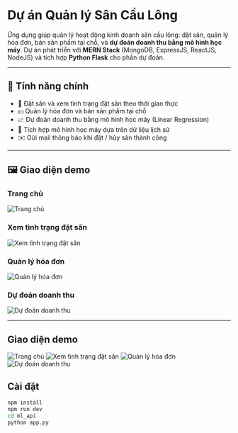 # Dự án Quản lý Sân Cầu Lông

Ứng dụng giúp quản lý hoạt động kinh doanh sân cầu lông: đặt sân, quản lý hóa đơn, bán sản phẩm tại chỗ, và **dự đoán doanh thu bằng mô hình học máy**. Dự án phát triển với **MERN Stack** (MongoDB, ExpressJS, ReactJS, NodeJS) và tích hợp **Python Flask** cho phần dự đoán.

---

## 🎯 Tính năng chính

- 📅 Đặt sân và xem tình trạng đặt sân theo thời gian thực  
- 💵 Quản lý hóa đơn và bán sản phẩm tại chỗ  
- 📈 Dự đoán doanh thu bằng mô hình học máy (Linear Regression)  
- 🧠 Tích hợp mô hình học máy dựa trên dữ liệu lịch sử  
- ✉️ Gửi mail thông báo khi đặt / hủy sân thành công  

---

## 🖼️ Giao diện demo

### Trang chủ
![Trang chủ](./assets/TrangChu.png)

### Xem tình trạng đặt sân
![Xem tình trạng đặt sân](./assets/XemTinhTrangDatSan.png)

### Quản lý hóa đơn
![Quản lý hóa đơn](./assets/QuanLyHoaDon.png)

### Dự đoán doanh thu
![Dự đoán doanh thu](./assets/DuDoanDoanhThu.png)

---

## Giao diện demo

![Trang chủ](./assets/TrangChu.png)
![Xem tình trạng đặt sân](./assets/XemTinhTrangDatSan.png)
![Quản lý hóa đơn](./assets/QuanLyHoaDon.png)
![Dự đoán doanh thu](./assets/DuDoanDoanhThu.png)

## Cài đặt

```bash
npm install
npm run dev
cd ml_api
python app.py
